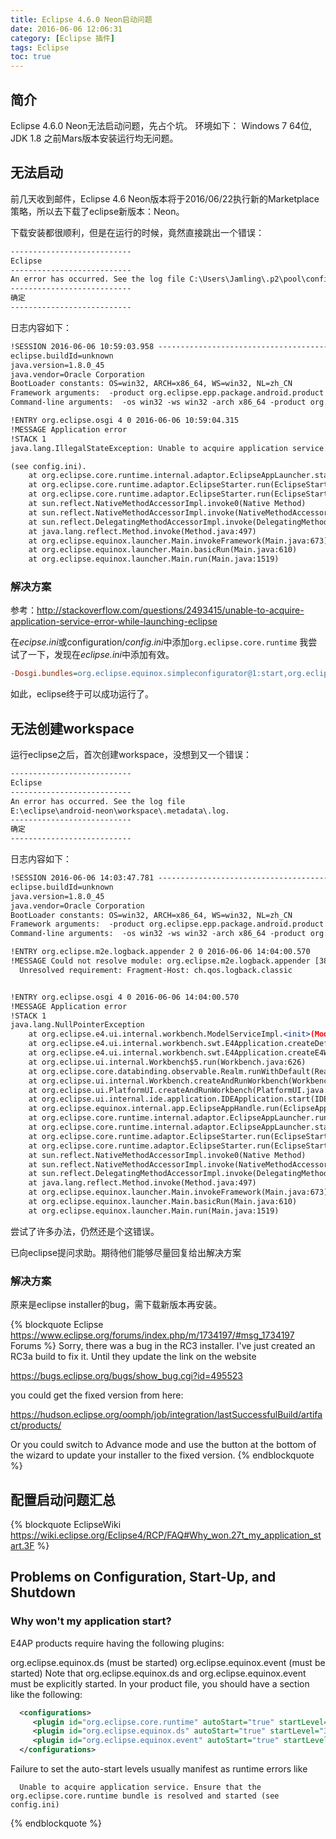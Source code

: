 ```yaml
---
title: Eclipse 4.6.0 Neon启动问题
date: 2016-06-06 12:06:31
category: [Eclipse 插件]
tags: Eclipse
toc: true
---
```

## 简介
Eclipse 4.6.0 Neon无法启动问题，先占个坑。
环境如下：
Windows 7 64位, JDK 1.8
之前Mars版本安装运行均无问题。

<!-- more -->

## 无法启动
前几天收到邮件，Eclipse 4.6 Neon版本将于2016/06/22执行新的Marketplace策略，所以去下载了eclipse新版本：Neon。

下载安装都很顺利，但是在运行的时候，竟然直接跳出一个错误：

```apache
---------------------------
Eclipse
---------------------------
An error has occurred. See the log file C:\Users\Jamling\.p2\pool\configuration\1465180452260.log.
---------------------------
确定   
---------------------------
```

日志内容如下：

``` apache
!SESSION 2016-06-06 10:59:03.958 -----------------------------------------------
eclipse.buildId=unknown
java.version=1.8.0_45
java.vendor=Oracle Corporation
BootLoader constants: OS=win32, ARCH=x86_64, WS=win32, NL=zh_CN
Framework arguments:  -product org.eclipse.epp.package.android.product
Command-line arguments:  -os win32 -ws win32 -arch x86_64 -product org.eclipse.epp.package.android.product

!ENTRY org.eclipse.osgi 4 0 2016-06-06 10:59:04.315
!MESSAGE Application error
!STACK 1
java.lang.IllegalStateException: Unable to acquire application service. Ensure that the org.eclipse.core.runtime bundle is resolved and started 

(see config.ini).
	at org.eclipse.core.runtime.internal.adaptor.EclipseAppLauncher.start(EclipseAppLauncher.java:78)
	at org.eclipse.core.runtime.adaptor.EclipseStarter.run(EclipseStarter.java:388)
	at org.eclipse.core.runtime.adaptor.EclipseStarter.run(EclipseStarter.java:243)
	at sun.reflect.NativeMethodAccessorImpl.invoke0(Native Method)
	at sun.reflect.NativeMethodAccessorImpl.invoke(NativeMethodAccessorImpl.java:62)
	at sun.reflect.DelegatingMethodAccessorImpl.invoke(DelegatingMethodAccessorImpl.java:43)
	at java.lang.reflect.Method.invoke(Method.java:497)
	at org.eclipse.equinox.launcher.Main.invokeFramework(Main.java:673)
	at org.eclipse.equinox.launcher.Main.basicRun(Main.java:610)
	at org.eclipse.equinox.launcher.Main.run(Main.java:1519)
```

### 解决方案
参考：http://stackoverflow.com/questions/2493415/unable-to-acquire-application-service-error-while-launching-eclipse

在<var>ecipse.ini</var>或configuration/<var>config.ini</var>中添加`org.eclipse.core.runtime`
我尝试了一下，发现在<var>eclipse.ini</var>中添加有效。
```ini
-Dosgi.bundles=org.eclipse.equinox.simpleconfigurator@1:start,org.eclipse.equinox.common@2:start,org.eclipse.equinox.ds@2:start,org.eclipse.equinox.event@2:start,org.eclipse.update.configurator@3:start,org.eclipse.core.runtime@start
```
如此，eclipse终于可以成功运行了。

## 无法创建workspace
运行eclipse之后，首次创建workspace，没想到又一个错误：

```apache
---------------------------
Eclipse
---------------------------
An error has occurred. See the log file
E:\eclipse\android-neon\workspace\.metadata\.log.
---------------------------
确定   
---------------------------
```

日志内容如下：

```apache
!SESSION 2016-06-06 14:03:47.781 -----------------------------------------------
eclipse.buildId=unknown
java.version=1.8.0_45
java.vendor=Oracle Corporation
BootLoader constants: OS=win32, ARCH=x86_64, WS=win32, NL=zh_CN
Framework arguments:  -product org.eclipse.epp.package.android.product
Command-line arguments:  -os win32 -ws win32 -arch x86_64 -product org.eclipse.epp.package.android.product

!ENTRY org.eclipse.m2e.logback.appender 2 0 2016-06-06 14:04:00.570
!MESSAGE Could not resolve module: org.eclipse.m2e.logback.appender [385]
  Unresolved requirement: Fragment-Host: ch.qos.logback.classic


!ENTRY org.eclipse.osgi 4 0 2016-06-06 14:04:00.570
!MESSAGE Application error
!STACK 1
java.lang.NullPointerException
	at org.eclipse.e4.ui.internal.workbench.ModelServiceImpl.<init>(ModelServiceImpl.java:121)
	at org.eclipse.e4.ui.internal.workbench.swt.E4Application.createDefaultContext(E4Application.java:510)
	at org.eclipse.e4.ui.internal.workbench.swt.E4Application.createE4Workbench(E4Application.java:203)
	at org.eclipse.ui.internal.Workbench$5.run(Workbench.java:626)
	at org.eclipse.core.databinding.observable.Realm.runWithDefault(Realm.java:336)
	at org.eclipse.ui.internal.Workbench.createAndRunWorkbench(Workbench.java:604)
	at org.eclipse.ui.PlatformUI.createAndRunWorkbench(PlatformUI.java:148)
	at org.eclipse.ui.internal.ide.application.IDEApplication.start(IDEApplication.java:138)
	at org.eclipse.equinox.internal.app.EclipseAppHandle.run(EclipseAppHandle.java:196)
	at org.eclipse.core.runtime.internal.adaptor.EclipseAppLauncher.runApplication(EclipseAppLauncher.java:134)
	at org.eclipse.core.runtime.internal.adaptor.EclipseAppLauncher.start(EclipseAppLauncher.java:104)
	at org.eclipse.core.runtime.adaptor.EclipseStarter.run(EclipseStarter.java:388)
	at org.eclipse.core.runtime.adaptor.EclipseStarter.run(EclipseStarter.java:243)
	at sun.reflect.NativeMethodAccessorImpl.invoke0(Native Method)
	at sun.reflect.NativeMethodAccessorImpl.invoke(NativeMethodAccessorImpl.java:62)
	at sun.reflect.DelegatingMethodAccessorImpl.invoke(DelegatingMethodAccessorImpl.java:43)
	at java.lang.reflect.Method.invoke(Method.java:497)
	at org.eclipse.equinox.launcher.Main.invokeFramework(Main.java:673)
	at org.eclipse.equinox.launcher.Main.basicRun(Main.java:610)
	at org.eclipse.equinox.launcher.Main.run(Main.java:1519)
```
尝试了许多办法，仍然还是个这错误。

已向eclipse提问求助。期待他们能够尽量回复给出解决方案

### 解决方案
原来是eclipse installer的bug，需下载新版本再安装。

{% blockquote Eclipse https://www.eclipse.org/forums/index.php/m/1734197/#msg_1734197 Forums %}
Sorry, there was a bug in the RC3 installer. I've just created an RC3a
build to fix it. Until they update the link on the website

https://bugs.eclipse.org/bugs/show_bug.cgi?id=495523

you could get the fixed version from here:

https://hudson.eclipse.org/oomph/job/integration/lastSuccessfulBuild/artifact/products/

Or you could switch to Advance mode and use the button at the bottom of
the wizard to update your installer to the fixed version.
{% endblockquote %}

## 配置启动问题汇总

{% blockquote EclipseWiki https://wiki.eclipse.org/Eclipse4/RCP/FAQ#Why_won.27t_my_application_start.3F %}

## Problems on Configuration, Start-Up, and Shutdown
### Why won't my application start?
E4AP products require having the following plugins:

org.eclipse.equinox.ds (must be started)
org.eclipse.equinox.event (must be started)
Note that org.eclipse.equinox.ds and org.eclipse.equinox.event must be explicitly started. In your product file, you should have a section like the following:

```xml
  <configurations>
     <plugin id="org.eclipse.core.runtime" autoStart="true" startLevel="2" />
     <plugin id="org.eclipse.equinox.ds" autoStart="true" startLevel="3" />
     <plugin id="org.eclipse.equinox.event" autoStart="true" startLevel="3" />
  </configurations>
```
Failure to set the auto-start levels usually manifest as runtime errors like

```
  Unable to acquire application service. Ensure that the org.eclipse.core.runtime bundle is resolved and started (see config.ini)
```
{% endblockquote %}
